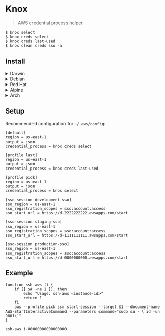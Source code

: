 # Knox
> AWS credential process helper

```
$ knox select
$ knox creds select
$ knox creds last-used
$ knox clean creds sso -a
```

## Install

<details>
  <summary>Darwin</summary>

  ### Intel & ARM

  ```shell
  brew tap null93/tap
  brew install aws-knox
  ```
</details>

<details>
  <summary>Debian</summary>

  ### amd64

  ```shell
  curl -sL -o ./aws-knox_1.0.3_amd64.deb https://github.com/null93/aws-knox/releases/download/1.0.3/aws-knox_1.0.3_amd64.deb
  sudo dpkg -i ./aws-knox_1.0.3_amd64.deb
  rm ./aws-knox_1.0.3_amd64.deb
  ```

  ### arm64

  ```shell
  curl -sL -o ./aws-knox_1.0.3_arm64.deb https://github.com/null93/aws-knox/releases/download/1.0.3/aws-knox_1.0.3_arm64.deb
  sudo dpkg -i ./aws-knox_1.0.3_arm64.deb
  rm ./aws-knox_1.0.3_arm64.deb
  ```
</details>

<details>
  <summary>Red Hat</summary>

  ### aarch64

  ```shell
  rpm -i https://github.com/null93/aws-knox/releases/download/1.0.3/aws-knox-1.0.3-1.aarch64.rpm
  ```

  ### x86_64

  ```shell
  rpm -i https://github.com/null93/aws-knox/releases/download/1.0.3/aws-knox-1.0.3-1.x86_64.rpm
  ```
</details>

<details>
  <summary>Alpine</summary>

  ### aarch64

  ```shell
  curl -sL -o ./aws-knox_1.0.3_aarch64.apk https://github.com/null93/aws-knox/releases/download/1.0.3/aws-knox_1.0.3_aarch64.apk
  apk add --allow-untrusted ./aws-knox_1.0.3_aarch64.apk
  rm ./aws-knox_1.0.3_aarch64.apk
  ```

  ### x86_64

  ```shell
  curl -sL -o ./aws-knox_1.0.3_x86_64.apk https://github.com/null93/aws-knox/releases/download/1.0.3/aws-knox_1.0.3_x86_64.apk
  apk add --allow-untrusted ./aws-knox_1.0.3_x86_64.apk
  rm ./aws-knox_1.0.3_x86_64.apk
  ```
</details>

<details>
  <summary>Arch</summary>

  ### aarch64

  ```shell
  curl -sL -o ./aws-knox-1.0.3-1-aarch64.pkg.tar.zst https://github.com/null93/aws-knox/releases/download/1.0.3/aws-knox-1.0.3-1-aarch64.pkg.tar.zst
  sudo pacman -U ./aws-knox-1.0.3-1-aarch64.pkg.tar.zst
  rm ./aws-knox-1.0.3-1-aarch64.pkg.tar.zst
  ```

  ### x86_64

  ```shell
  curl -sL -o ./aws-knox-1.0.3-1-x86_64.pkg.tar.zst https://github.com/null93/aws-knox/releases/download/1.0.3/aws-knox-1.0.3-1-x86_64.pkg.tar.zst
  sudo pacman -U ./aws-knox-1.0.3-1-x86_64.pkg.tar.zst
  rm ./aws-knox-1.0.3-1-x86_64.pkg.tar.zst
  ```
</details>

## Setup

Recommended configuration for `~/.aws/config`:

```
[default]
region = us-east-1
output = json
credential_process = knox creds select

[profile last]
region = us-east-1
output = json
credential_process = knox creds last-used

[profile pick]
region = us-east-1
output = json
credential_process = knox select

[sso-session development-sso]
sso_region = us-east-1
sso_registration_scopes = sso:account:access
sso_start_url = https://d-2222222222.awsapps.com/start

[sso-session staging-sso]
sso_region = us-east-1
sso_registration_scopes = sso:account:access
sso_start_url = https://d-1111111111.awsapps.com/start

[sso-session production-sso]
sso_region = us-east-1
sso_registration_scopes = sso:account:access
sso_start_url = https://d-0000000000.awsapps.com/start
```

## Example

```
function ssh-aws () {
    if [[ $# -ne 1 ]]; then
        echo "Usage: ssh-aws <instance-id>"
        return 1
    fi
    aws --profile pick ssm start-session --target $1 --document-name AWS-StartInteractiveCommand --parameters command="sudo su - \`id -un 9001\`"
}
```

```
ssh-aws i-00000000000000000
```
